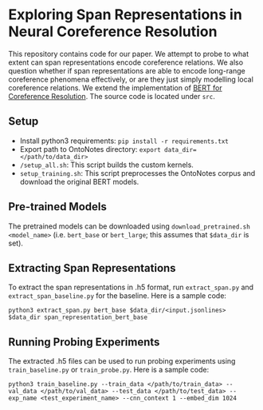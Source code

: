 # Exploring Span Representations in Neural Coreference Resolution

This repository contains code for our paper. We attempt to probe to what extent can span representations encode coreference relations. We also question whether if span representations are able to encode long-range coreference phenomena effectively, or are they just simply modelling local coreference relations. We extend the implementation of [BERT for Coreference Resolution](https://github.com/mandarjoshi90/coref). The source code is located under `src`.

## Setup
* Install python3 requirements: `pip install -r requirements.txt`
* Export path to OntoNotes directory: `export data_dir=</path/to/data_dir>`
* `/setup_all.sh`: This script builds the custom kernels.
* `setup_training.sh`: This script preprocesses the OntoNotes corpus and download the original BERT models.

## Pre-trained Models
The pretrained models can be downloaded using `download_pretrained.sh <model_name>` (i.e. `bert_base` or `bert_large`; this assumes that `$data_dir` is set).

## Extracting Span Representations
To extract the span representations in .h5 format, run `extract_span.py` and `extract_span_baseline.py` for the baseline. Here is a sample code:
```
python3 extract_span.py bert_base $data_dir/<input.jsonlines> $data_dir span_representation_bert_base
```

## Running Probing Experiments
The extracted .h5 files can be used to run probing experiments using `train_baseline.py` or `train_probe.py`. Here is a sample code:
```
python3 train_baseline.py --train_data </path/to/train_data> --val_data </path/to/val_data> --test_data </path/to/test_data> --exp_name <test_experiment_name> --cnn_context 1 --embed_dim 1024
```